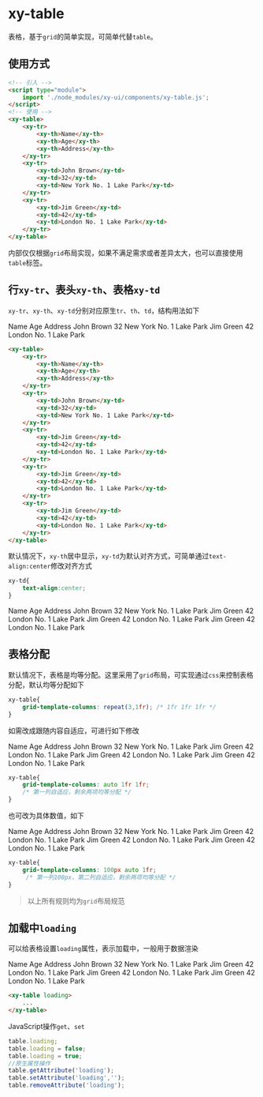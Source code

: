 # xy-table

表格，基于`grid`的简单实现，可简单代替`table`。

## 使用方式

```html
<!-- 引入 -->
<script type="module">
    import './node_modules/xy-ui/components/xy-table.js';
</script>
<!-- 使用 -->
<xy-table>
    <xy-tr>
        <xy-th>Name</xy-th>
        <xy-th>Age</xy-th>
        <xy-th>Address</xy-th>
    </xy-tr>
    <xy-tr>
        <xy-td>John Brown</xy-td>
        <xy-td>32</xy-td>
        <xy-td>New York No. 1 Lake Park</xy-td>
    </xy-tr>
    <xy-tr>
        <xy-td>Jim Green</xy-td>
        <xy-td>42</xy-td>
        <xy-td>London No. 1 Lake Park</xy-td>
    </xy-tr>
</xy-table>
```

内部仅仅根据`grid`布局实现，如果不满足需求或者差异太大，也可以直接使用`table`标签。

## 行`xy-tr`、表头`xy-th`、表格`xy-td`

`xy-tr`、`xy-th`、`xy-td`分别对应原生`tr`、`th`、`td`，结构用法如下

<xy-table>
    <xy-tr>
        <xy-th>Name</xy-th>
        <xy-th>Age</xy-th>
        <xy-th>Address</xy-th>
    </xy-tr>
    <xy-tr>
        <xy-td>John Brown</xy-td>
        <xy-td>32</xy-td>
        <xy-td>New York No. 1 Lake Park</xy-td>
    </xy-tr>
    <xy-tr>
        <xy-td>Jim Green</xy-td>
        <xy-td>42</xy-td>
        <xy-td>London No. 1 Lake Park</xy-td>
    </xy-tr>
</xy-table>

```html
<xy-table>
    <xy-tr>
        <xy-th>Name</xy-th>
        <xy-th>Age</xy-th>
        <xy-th>Address</xy-th>
    </xy-tr>
    <xy-tr>
        <xy-td>John Brown</xy-td>
        <xy-td>32</xy-td>
        <xy-td>New York No. 1 Lake Park</xy-td>
    </xy-tr>
    <xy-tr>
        <xy-td>Jim Green</xy-td>
        <xy-td>42</xy-td>
        <xy-td>London No. 1 Lake Park</xy-td>
    </xy-tr>
    <xy-tr>
        <xy-td>Jim Green</xy-td>
        <xy-td>42</xy-td>
        <xy-td>London No. 1 Lake Park</xy-td>
    </xy-tr>
    <xy-tr>
        <xy-td>Jim Green</xy-td>
        <xy-td>42</xy-td>
        <xy-td>London No. 1 Lake Park</xy-td>
    </xy-tr>
</xy-table>
```

默认情况下，`xy-th`居中显示，`xy-td`为默认对齐方式，可简单通过`text-align:center`修改对齐方式

```css
xy-td{
    text-align:center;
}
```

<xy-table style="text-align:center;">
    <xy-tr>
        <xy-th>Name</xy-th>
        <xy-th>Age</xy-th>
        <xy-th>Address</xy-th>
    </xy-tr>
    <xy-tr>
        <xy-td>John Brown</xy-td>
        <xy-td>32</xy-td>
        <xy-td>New York No. 1 Lake Park</xy-td>
    </xy-tr>
    <xy-tr>
        <xy-td>Jim Green</xy-td>
        <xy-td>42</xy-td>
        <xy-td>London No. 1 Lake Park</xy-td>
    </xy-tr>
    <xy-tr>
        <xy-td>Jim Green</xy-td>
        <xy-td>42</xy-td>
        <xy-td>London No. 1 Lake Park</xy-td>
    </xy-tr>
    <xy-tr>
        <xy-td>Jim Green</xy-td>
        <xy-td>42</xy-td>
        <xy-td>London No. 1 Lake Park</xy-td>
    </xy-tr>
</xy-table>

## 表格分配

默认情况下，表格是均等分配。这里采用了`grid`布局，可实现通过`css`来控制表格分配，默认均等分配如下

```css
xy-table{
    grid-template-columns: repeat(3,1fr); /* 1fr 1fr 1fr */
}
```

如需改成跟随内容自适应，可进行如下修改

<xy-table style="grid-template-columns: auto 1fr 1fr;">
    <xy-tr>
        <xy-th>Name</xy-th>
        <xy-th>Age</xy-th>
        <xy-th>Address</xy-th>
    </xy-tr>
    <xy-tr>
        <xy-td>John Brown</xy-td>
        <xy-td>32</xy-td>
        <xy-td>New York No. 1 Lake Park</xy-td>
    </xy-tr>
    <xy-tr>
        <xy-td>Jim Green</xy-td>
        <xy-td>42</xy-td>
        <xy-td>London No. 1 Lake Park</xy-td>
    </xy-tr>
    <xy-tr>
        <xy-td>Jim Green</xy-td>
        <xy-td>42</xy-td>
        <xy-td>London No. 1 Lake Park</xy-td>
    </xy-tr>
    <xy-tr>
        <xy-td>Jim Green</xy-td>
        <xy-td>42</xy-td>
        <xy-td>London No. 1 Lake Park</xy-td>
    </xy-tr>
</xy-table>

```css
xy-table{
    grid-template-columns: auto 1fr 1fr; 
    /* 第一列自适应，剩余两项均等分配 */
}
```

也可改为具体数值，如下

<xy-table style="grid-template-columns: 100px auto 1fr;">
    <xy-tr>
        <xy-th>Name</xy-th>
        <xy-th>Age</xy-th>
        <xy-th>Address</xy-th>
    </xy-tr>
    <xy-tr>
        <xy-td>John Brown</xy-td>
        <xy-td>32</xy-td>
        <xy-td>New York No. 1 Lake Park</xy-td>
    </xy-tr>
    <xy-tr>
        <xy-td>Jim Green</xy-td>
        <xy-td>42</xy-td>
        <xy-td>London No. 1 Lake Park</xy-td>
    </xy-tr>
    <xy-tr>
        <xy-td>Jim Green</xy-td>
        <xy-td>42</xy-td>
        <xy-td>London No. 1 Lake Park</xy-td>
    </xy-tr>
    <xy-tr>
        <xy-td>Jim Green</xy-td>
        <xy-td>42</xy-td>
        <xy-td>London No. 1 Lake Park</xy-td>
    </xy-tr>
</xy-table>

```css
xy-table{
    grid-template-columns: 100px auto 1fr;
     /* 第一列100px，第二列自适应，剩余两项均等分配 */
}
```

> 以上所有规则均为`grid`布局规范

## 加载中`loading`

可以给表格设置`loading`属性，表示加载中，一般用于数据渲染

<xy-table style="grid-template-columns: auto auto 1fr; margin-bottom:20px;" loading>
    <xy-tr>
        <xy-th>Name</xy-th>
        <xy-th>Age</xy-th>
        <xy-th>Address</xy-th>
    </xy-tr>
    <xy-tr>
        <xy-td>John Brown</xy-td>
        <xy-td>32</xy-td>
        <xy-td>New York No. 1 Lake Park</xy-td>
    </xy-tr>
    <xy-tr>
        <xy-td>Jim Green</xy-td>
        <xy-td>42</xy-td>
        <xy-td>London No. 1 Lake Park</xy-td>
    </xy-tr>
    <xy-tr>
        <xy-td>Jim Green</xy-td>
        <xy-td>42</xy-td>
        <xy-td>London No. 1 Lake Park</xy-td>
    </xy-tr>
    <xy-tr>
        <xy-td>Jim Green</xy-td>
        <xy-td>42</xy-td>
        <xy-td>London No. 1 Lake Park</xy-td>
    </xy-tr>
</xy-table>
<xy-switch checked onchange="this.previousElementSibling.loading = this.checked;"></xy-switch>

```html
<xy-table loading>
    ...
</xy-table>
```

JavaScript操作`get`、`set`

```js
table.loading;
table.loading = false;
table.loading = true;
//原生属性操作
table.getAttribute('loading');
table.setAttribute('loading','');
table.removeAttribute('loading');
```